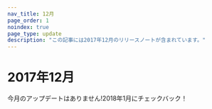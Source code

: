 ```yaml
---
nav_title: 12月
page_order: 1
noindex: true
page_type: update
description: "この記事には2017年12月のリリースノートが含まれています。"
---
```


# 2017年12月

今月のアップデートはありません!2018年1月にチェックバック！
